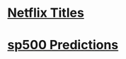 # [Netflix Titles](https://nbviewer.org/github/tgut5510/Python/blob/master/Netflix%20Titles/Netflix%20Titles.ipynb)

# [sp500 Predictions](https://nbviewer.org/github/tgut5510/Python/blob/master/sp500%20Stock%20Predictions/sp500%20Stock%20Predictions.ipynb)
